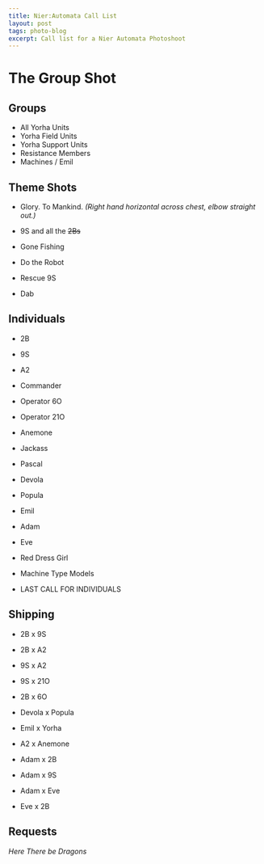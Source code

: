 ```yaml
---
title: Nier:Automata Call List
layout: post
tags: photo-blog
excerpt: Call list for a Nier Automata Photoshoot
---
```


# The Group Shot

## Groups

* All Yorha Units
* Yorha Field Units
* Yorha Support Units
* Resistance Members
* Machines / Emil

## Theme Shots

* Glory. To Mankind. *(Right hand horizontal across chest, elbow straight out.)*
* 9S and all the ~~2Bs~~
* Gone Fishing
* Do the Robot

* Rescue 9S

* Dab

## Individuals

* 2B
* 9S
* A2
* Commander
* Operator 6O
* Operator 21O

* Anemone
* Jackass
* Pascal
* Devola
* Popula
* Emil

* Adam
* Eve
* Red Dress Girl

* Machine Type Models
* LAST CALL FOR INDIVIDUALS

## Shipping

* 2B x 9S
* 2B x A2
* 9S x A2

* 9S x 21O
* 2B x 6O

* Devola x Popula
* Emil x Yorha
* A2 x Anemone

* Adam x 2B
* Adam x 9S
* Adam x Eve
* Eve x 2B

## Requests

*Here There be Dragons*